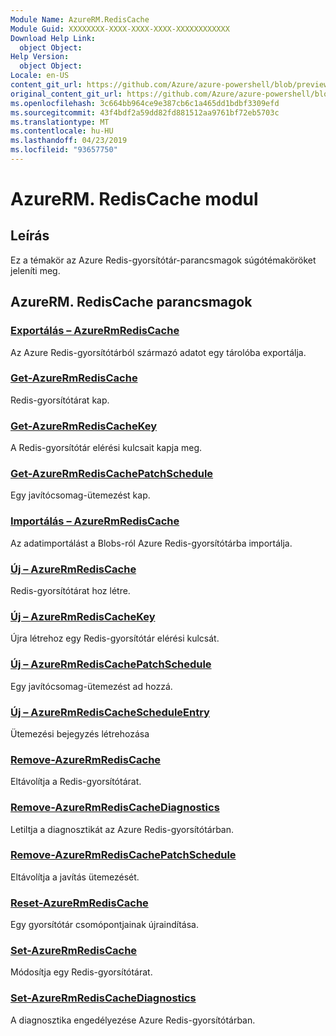```yaml
---
Module Name: AzureRM.RedisCache
Module Guid: XXXXXXXX-XXXX-XXXX-XXXX-XXXXXXXXXXXX
Download Help Link:
  object Object: 
Help Version:
  object Object: 
Locale: en-US
content_git_url: https://github.com/Azure/azure-powershell/blob/preview/src/ResourceManager/RedisCache/Commands.RedisCache/help/AzureRM.RedisCache.md
original_content_git_url: https://github.com/Azure/azure-powershell/blob/preview/src/ResourceManager/RedisCache/Commands.RedisCache/help/AzureRM.RedisCache.md
ms.openlocfilehash: 3c664bb964ce9e387cb6c1a465dd1bdbf3309efd
ms.sourcegitcommit: 43f4bdf2a59dd82fd881512aa9761bf72eb5703c
ms.translationtype: MT
ms.contentlocale: hu-HU
ms.lasthandoff: 04/23/2019
ms.locfileid: "93657750"
---
```

# AzureRM. RedisCache modul
## Leírás
Ez a témakör az Azure Redis-gyorsítótár-parancsmagok súgótémaköröket jeleníti meg.

## AzureRM. RedisCache parancsmagok
### [Exportálás – AzureRmRedisCache](Export-AzureRmRedisCache.md)
Az Azure Redis-gyorsítótárból származó adatot egy tárolóba exportálja.

### [Get-AzureRmRedisCache](Get-AzureRmRedisCache.md)
Redis-gyorsítótárat kap.

### [Get-AzureRmRedisCacheKey](Get-AzureRmRedisCacheKey.md)
A Redis-gyorsítótár elérési kulcsait kapja meg.

### [Get-AzureRmRedisCachePatchSchedule](Get-AzureRmRedisCachePatchSchedule.md)
Egy javítócsomag-ütemezést kap.

### [Importálás – AzureRmRedisCache](Import-AzureRmRedisCache.md)
Az adatimportálást a Blobs-ról Azure Redis-gyorsítótárba importálja.

### [Új – AzureRmRedisCache](New-AzureRmRedisCache.md)
Redis-gyorsítótárat hoz létre.

### [Új – AzureRmRedisCacheKey](New-AzureRmRedisCacheKey.md)
Újra létrehoz egy Redis-gyorsítótár elérési kulcsát.

### [Új – AzureRmRedisCachePatchSchedule](New-AzureRmRedisCachePatchSchedule.md)
Egy javítócsomag-ütemezést ad hozzá.

### [Új – AzureRmRedisCacheScheduleEntry](New-AzureRmRedisCacheScheduleEntry.md)
Ütemezési bejegyzés létrehozása

### [Remove-AzureRmRedisCache](Remove-AzureRmRedisCache.md)
Eltávolítja a Redis-gyorsítótárat.

### [Remove-AzureRmRedisCacheDiagnostics](Remove-AzureRmRedisCacheDiagnostics.md)
Letiltja a diagnosztikát az Azure Redis-gyorsítótárban.

### [Remove-AzureRmRedisCachePatchSchedule](Remove-AzureRmRedisCachePatchSchedule.md)
Eltávolítja a javítás ütemezését.

### [Reset-AzureRmRedisCache](Reset-AzureRmRedisCache.md)
Egy gyorsítótár csomópontjainak újraindítása.

### [Set-AzureRmRedisCache](Set-AzureRmRedisCache.md)
Módosítja egy Redis-gyorsítótárat.

### [Set-AzureRmRedisCacheDiagnostics](Set-AzureRmRedisCacheDiagnostics.md)
A diagnosztika engedélyezése Azure Redis-gyorsítótárban.

